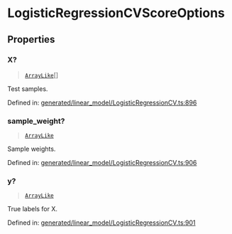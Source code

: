 # LogisticRegressionCVScoreOptions

## Properties

### X?

> [`ArrayLike`](../types/ArrayLike.md)[]

Test samples.

Defined in:  [generated/linear\_model/LogisticRegressionCV.ts:896](https://github.com/transitive-bullshit/scikit-learn-ts/blob/122b3c0/packages/sklearn/src/generated/linear_model/LogisticRegressionCV.ts#L896)

### sample\_weight?

> [`ArrayLike`](../types/ArrayLike.md)

Sample weights.

Defined in:  [generated/linear\_model/LogisticRegressionCV.ts:906](https://github.com/transitive-bullshit/scikit-learn-ts/blob/122b3c0/packages/sklearn/src/generated/linear_model/LogisticRegressionCV.ts#L906)

### y?

> [`ArrayLike`](../types/ArrayLike.md)

True labels for X.

Defined in:  [generated/linear\_model/LogisticRegressionCV.ts:901](https://github.com/transitive-bullshit/scikit-learn-ts/blob/122b3c0/packages/sklearn/src/generated/linear_model/LogisticRegressionCV.ts#L901)
